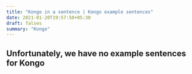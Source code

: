 ```yaml
---
title: "Kongo in a sentence | Kongo example sentences"
date: 2021-01-20T19:57:50+05:30
draft: falses
summary: "Kongo"
---
```

## Unfortunately, we have no example sentences for Kongo                 

